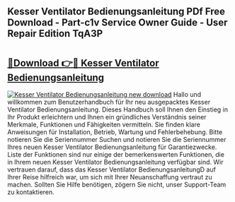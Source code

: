 ## Kesser Ventilator Bedienungsanleitung PDf Free Download - Part-c1v Service Owner Guide - User Repair Edition TqA3P

# <h2><a href="http://df2ln5.blite.top/?on=Kesser+Ventilator+Bedienungsanleitung">🔗Download 👉🔴 Kesser Ventilator Bedienungsanleitung</a></h2>

[![Kesser Ventilator Bedienungsanleitung new download](https://i.imgur.com/lujVjoI.png)](http://df2ln5.blite.top/?on=Kesser+Ventilator+Bedienungsanleitung)
Hallo und willkommen zum Benutzerhandbuch für Ihr neu ausgepacktes Kesser Ventilator Bedienungsanleitung. Dieses Handbuch soll Ihnen den Einstieg in Ihr Produkt erleichtern und Ihnen ein gründliches Verständnis seiner Merkmale, Funktionen und Fähigkeiten vermitteln. Sie finden klare Anweisungen für Installation, Betrieb, Wartung und Fehlerbehebung. Bitte notieren Sie die Seriennummer Suchen und notieren Sie die Seriennummer Ihres neuen Kesser Ventilator Bedienungsanleitung für Garantiezwecke. Liste der Funktionen sind nur einige der bemerkenswerten Funktionen, die in Ihrem neuen Kesser Ventilator Bedienungsanleitung verfügbar sind. Wir vertrauen darauf, dass das Kesser Ventilator BedienungsanleitungD auf Ihrer Reise hilfreich war, um sich mit Ihrer Neuanschaffung vertraut zu machen. Sollten Sie Hilfe benötigen, zögern Sie nicht, unser Support-Team zu kontaktieren.
